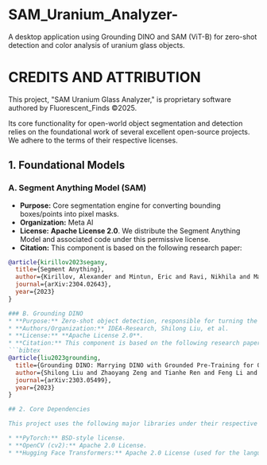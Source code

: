 # SAM_Uranium_Analyzer-
A desktop application using Grounding DINO and SAM (ViT-B) for zero-shot detection and color analysis of uranium glass objects.
# CREDITS AND ATTRIBUTION

This project, "SAM Uranium Glass Analyzer," is proprietary software authored by Fluorescent_Finds ©2025.

Its core functionality for open-world object segmentation and detection relies on the foundational work of several excellent open-source projects. We adhere to the terms of their respective licenses.

## 1. Foundational Models

### A. Segment Anything Model (SAM)
* **Purpose:** Core segmentation engine for converting bounding boxes/points into pixel masks.
* **Organization:** Meta AI
* **License:** **Apache License 2.0**. We distribute the Segment Anything Model and associated code under this permissive license.
* **Citation:** This component is based on the following research paper:
```bibtex
@article{kirillov2023segany,
  title={Segment Anything},
  author={Kirillov, Alexander and Mintun, Eric and Ravi, Nikhila and Mao, Hanzi, ...},
  journal={arXiv:2304.02643},
  year={2023}
}

### B. Grounding DINO
* **Purpose:** Zero-shot object detection, responsible for turning the user's text prompt into initial bounding box prompts.
* **Authors/Organization:** IDEA-Research, Shilong Liu, et al.
* **License:** **Apache License 2.0**.
* **Citation:** This component is based on the following research paper:
```bibtex
@article{liu2023grounding,
  title={Grounding DINO: Marrying DINO with Grounded Pre-Training for Open-Set Object Detection},
  author={Shilong Liu and Zhaoyang Zeng and Tianhe Ren and Feng Li and Hao Zhang and Yang, Jie and Li, Chunyuan and Yang, Jianwei and Hang Su and Jun Zhu and Lei Zhang},
  journal={arXiv:2303.05499},
  year={2023}
}

## 2. Core Dependencies

This project uses the following major libraries under their respective licenses:

* **PyTorch:** BSD-style license.
* **OpenCV (cv2):** Apache 2.0 License.
* **Hugging Face Transformers:** Apache 2.0 License (used for the language model/tokenizer).
